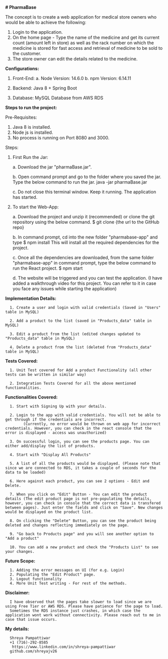 **# PharmaBase**

The concept is to create a web application for medical store owners who would be able to achieve the following:

1. Login to the application.
2. On the home page - Type the name of the medicine and get its current count (amount left in store) as well as the rack number on which the medicine is stored for fast access and retrieval of medicine to be sold to the customer.
3. The store owner can edit the details related to the medicine.


**Configurations:**

1. Front-End: 
      a. Node Version: 14.6.0
      b. npm Version: 6.14.11

2. Backend: Java 8 + Spring Boot 

4. Database: MySQL Database from AWS RDS


**Steps to run the project:**

Pre-Requisites:

1. Java 8 is installed.
2. Node js is installed.
3. No process is running on Port 8080 and 3000.

Steps:

1. First Run the Jar:

      a. Download the jar "pharmaBase.jar".
      
      b. Open command prompt and go to the folder where you saved the jar. Type the below command to run the jar.
                                     java -jar pharmaBase.jar
      
      c. Do not close this terminal window. Keep it running. The application has started.
      
2. To start the Web-App:

      a. Download the project and unzip it (recommended) or clone the git repository using the below command.
                              $ git clone {the url to the GitHub repo}
         

      b. In command prompt, cd into the new folder "pharmabase-app" and type
                               $ npm install
        This will install all the required dependencies for the project. 

      c. Once all the dependencies are downloaded, from the same folder "pharmabase-app" in command prompt, type the below command to run the React project.
            $ npm start
      
      d. The website will be triggered and you can test the application. (I have added a walkthrough video for this project. You can refer to it in case you face any issues while starting the application)
        

**Implementation Details:**
      
      1. Create a user and login with valid credentials (Saved in "Users" table in MySQL)
      
      2. Add a product to the list (saved in "Products_data" table in MySQL)
      
      3. Edit a product from the list (edited changes updated to "Products_data" table in MySQL)
      
      4. Delete a product from the list (deleted from "Products_data" table in MySQL)


**Tests Covered:**
     
      1. Unit Test covered for Add a product Functionality (all other tests can be written in similar way)
      
      2. Integration Tests Covered for all the above mentioned functionalities.

**Functionalities Covered:**
      
      1. Start with Signing Up with your details.
      
      2. Login to the app with valid credentials. You will not be able to get through if the credentials are incorrect. 
            (Currently, no error would be thrown on web app for incorrect credentials. However, you can check in the react console that the error is displayed - access was unauthorized)
      
      3. On successful login, you can see the products page. You can either add/display the list of products.
      
      4. Start with "Display All Products"
      
      5. A list of all the products would be displayed. (Please note that since we are connected to RDS, it takes a couple of seconds for the data to be loaded)
      
      6. Here against each product, you can see 2 options - Edit and Delete.
      
      7. When you click on "Edit" Button - You can edit the product details (The edit product page is not pre-populating the details, however, you can check in console that the correct data is transfered between pages). Just enter the fields and click on "Save". New changes would be displayed on the product list.
      
      8. On clicking the "Delete" Button, you can see the product being deleted and changes reflecting immediately on the page.
      
      9. "Go back to Products page" and you will see another option to "Add a product"
      
      10. You can add a new product and check the "Products List" to see your changes.
            

**Future Scope:**

      1. Adding the error messages on UI (for e.g. Login)
      2. Populating the "Edit Product" page.
      3. Logout functionality
      4. More Unit Test writing - For rest of the methods.

**Disclaimer:**

      I have observed that the pages take slower to load since we are using Free Tier or AWS RDS. Please have patience for the page to load.
      Sometimes the RDS instance just crashes, in which case the application wont work without connectivity. Please reach out to me in case that issue occurs.
      
**My details:**

      Shreya Pampattiwar
      +1 (716)-292-8585
       https://www.linkedin.com/in/shreya-pampattiwar
      github.com/shreyajv26
